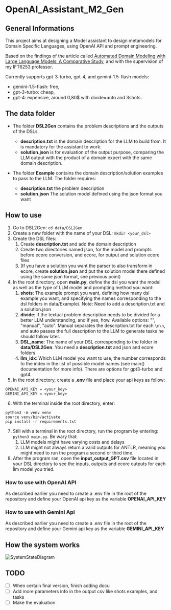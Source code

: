 # OpenAI_Assistant_M2_Gen

## General Informations
This project aims at designing a Model assistant to design metamodels for Domain Specific Languages, using OpenAI API and prompt engineering.

Based on the findings of the article called [Automated Domain Modeling with Large Language Models: A Comparative Study](https://ieeexplore.ieee.org/stamp/stamp.jsp?arnumber=10344012), and with the supervision of my IFT6253 professor.

Currently supports gpt-3-turbo, gpt-4, and gemini-1.5-flash models:
- gemini-1.5-flash: free,
- gpt-3-turbo: cheap,
- gpt-4: expensive, around 0,80$ with divide=auto and 3shots.

## The data folder
- The folder **DSL2Gen** contains the problem descriptions and the outputs of the DSLs. 
    - **description.txt** is the domain description for the LLM to build from. It is mandatory for the assistant to work.
    - **solution.json** is for evaluation of the output purpose, comparing the LLM output with the product of a domain expert with the same domain description.

- The folder **Example** contains the domain description/solution examples to pass to the LLM. The folder requires:
    - **description.txt** the problem description
    - **solution.json** The solution model defined using the json format you want

## How to use
1. Go to DSL2Gen: `cd data/DSL2Gen`
2. Create a new folder with the name of your DSL: `mkdir <your_dsl>`
3. Create the DSL files:
    1. Create **description.txt** and add the domain description
    2. Create two directories named json, for the model and prompts before ecore conversion, and ecore, for output and solution ecore files
    3. (If you have a solution you want the parser to also transform in ecore, create **solution.json** and put the solution model there defined using the same json format, see previous point)
4. In the root directory, open **main.py**, define the dsl you want the model as well as the type of LLM model and prompting method you want:
    1. **shots**: The example prompt you want, defining how many dsl example you want, and specifying the names corresponding to the dsl folders in data/Example/. Note: Need to add a description.txt and a solution.json
    2. **divide**: If the textual problem description needs to be divided for a better LLM understanding, and if yes, how. Available options: "", "manual", "auto". Manual separates the description.txt for each `\n\n`, and auto passes the full description to the LLM to generate tasks he should follow later.
    3. **DSL_name**: The name of your DSL corresponding to the folder in **data/DSL2Gen**. You need a **description.txt** and json and ecore folders
    4. **llm_idx**: Which LLM model you want to use, the number corresponds to the index in the list of possible model names (see main() documentation for more info). There are options for gpt3-turbo and gpt4.
5. In the root directory, create a **.env** file and place your api keys as follow:
```
OPENAI_API_KEY = <your_key>
GEMINI_API_KEY = <your_key>
```
6. With the terminal inside the root directory, enter:
```
python3 -m venv venv
source venv/bin/activate
pip install -r requirements.txt
```
7. Still with a terminal in the root directory, run the program by entering: `python3 main.py`. Be wary that:
    1. LLM models might have varying costs and delays
    2. LLM might not always return a valid outputs for ANTLR, meaning you might need to run the program a second or third time.
8. After the program ran, open the **input_output_GPT.csv** file located in your DSL directory to see the inputs, outputs and ecore outputs for each llm model you tried.

### How to use with OpenAI API
As described earlier you need to create a .env file in the root of the repository and define your OpenAI api key as the variable **OPENAI_API_KEY**

### How to use with Gemini Api
As described earlier you need to create a .env file in the root of the repository and define your Gemini api key as the variable **GEMINI_API_KEY**

## How the system works
![SystemStateDiagram](https://github.com/user-attachments/assets/a0ac112b-08ea-4e21-89f7-f7be61dcc5ac)

## TODO
- [ ] When certain final version, finish adding docu
- [ ] Add more parameters info in the output csv like shots examples, and tasks
- [ ] Make the evaluation
